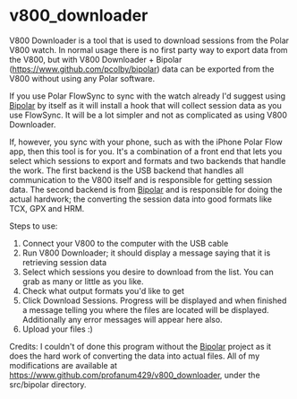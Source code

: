 v800_downloader
===============

V800 Downloader is a tool that is used to download sessions from the Polar V800 watch. In normal usage there is no first party way
to export data from the V800, but with V800 Downloader + Bipolar (https://www.github.com/pcolby/bipolar) data can be exported from
the V800 without using any Polar software.

If you use Polar FlowSync to sync with the watch already I'd suggest using <a href="https://www.github.com/pcolby/bipolar">Bipolar</a>
by itself as it will install a hook that will collect session data as you use FlowSync. It will be a lot simpler and not as complicated
as using V800 Downloader.

If, however, you sync with your phone, such as with the iPhone Polar Flow app, then this tool is for you. It's
a combination of a front end that lets you select which sessions to export and formats and two backends that handle the work. The first
backend is the USB backend that handles all communication to the V800 itself and is responsible for getting session data. The second
backend is from <a href="https://www.github.com/pcolby/bipolar">Bipolar</a> and is responsible for doing the actual hardwork; the converting
the session data into good formats like TCX, GPX and HRM.

Steps to use:
1) Connect your V800 to the computer with the USB cable
2) Run V800 Downloader; it should display a message saying that it is retrieving session data
3) Select which sessions you desire to download from the list. You can grab as many or little as you like.
4) Check what output formats you'd like to get
5) Click Download Sessions. Progress will be displayed and when finished a message telling you where the files are located will be displayed.
   Additionally any error messages will appear here also.
6) Upload your files :)

Credits:
I couldn't of done this program without the <a href="https://www.github.com/pcolby/bipolar">Bipolar</a> project as it does the hard work of
converting the data into actual files. All of my modifications are available at https://www.github.com/profanum429/v800_downloader, under the
src/bipolar directory.

